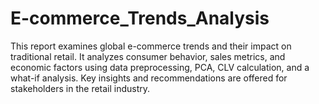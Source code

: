 # E-commerce_Trends_Analysis
This report examines global e-commerce trends and their impact on traditional retail. It analyzes consumer behavior, sales metrics, and economic factors using data preprocessing, PCA, CLV calculation, and a what-if analysis. Key insights and recommendations are offered for stakeholders in the retail industry.
